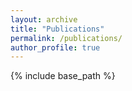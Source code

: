 ```yaml
---
layout: archive
title: "Publications"
permalink: /publications/
author_profile: true
---
```




{% include base_path %}


